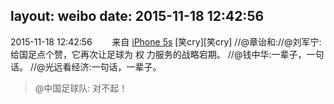 layout: weibo
date: 2015-11-18 12:42:56
---
2015-11-18 12:42:56  &nbsp;&nbsp;&nbsp;&nbsp;&nbsp;&nbsp; 来自 <a href="sinaweibo://customweibosource" rel="nofollow">iPhone 5s</a>
[笑cry][笑cry] //@章诒和://@刘军宁: 给国足点个赞，它再次让足球为 权 力服务的战略宕期。 //@钱中华:一辈子，一句话。 //@光远看经济:一句话，一辈子。
>  @中国足球队: 对不起！ ​​​
